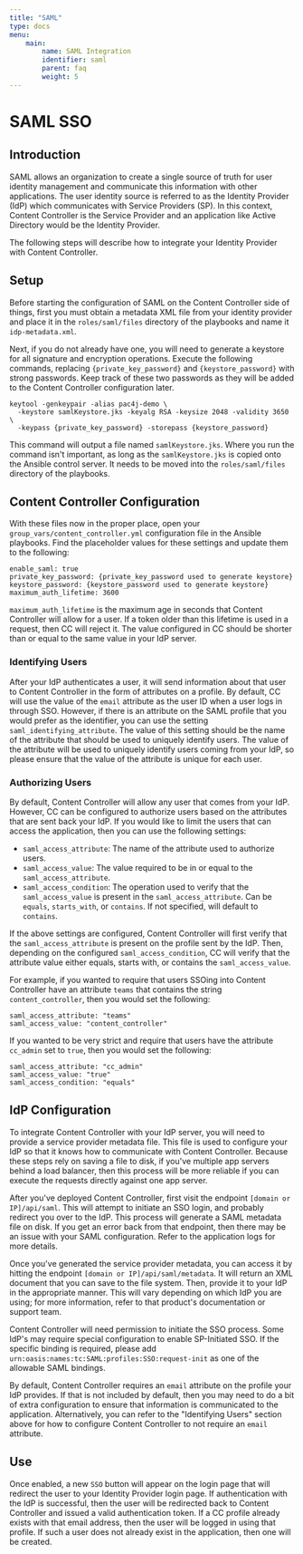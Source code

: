 ```yaml
---
title: "SAML"
type: docs
menu:
    main:
        name: SAML Integration
        identifier: saml
        parent: faq
        weight: 5
---
```


# SAML SSO

## Introduction
SAML allows an organization to create a single source of truth for user identity management and communicate this information with other applications. The user identity source is referred to as the Identity Provider (IdP) which communicates with Service Providers (SP). In this context, Content Controller is the Service Provider and an application like Active Directory would be the Identity Provider.

The following steps will describe how to integrate your Identity Provider with Content Controller.

## Setup
Before starting the configuration of SAML on the Content Controller side of things, first you must obtain a metadata XML file from your identity provider and place it in the `roles/saml/files` directory of the playbooks and name it `idp-metadata.xml`.

Next, if you do not already have one, you will need to generate a keystore for all signature and encryption operations. Execute the following commands, replacing `{private_key_password}` and `{keystore_password}` with strong passwords. Keep track of these two passwords as they will be added to the Content Controller configuration later.

```
keytool -genkeypair -alias pac4j-demo \
  -keystore samlKeystore.jks -keyalg RSA -keysize 2048 -validity 3650 \
  -keypass {private_key_password} -storepass {keystore_password}
```

This command will output a file named `samlKeystore.jks`. Where you run the command isn't important, as long as the `samlKeystore.jks` is copied onto the Ansible control server. It needs to be moved into the `roles/saml/files` directory of the playbooks.

## Content Controller Configuration
With these files now in the proper place, open your `group_vars/content_controller.yml` configuration file in the Ansible playbooks. Find the placeholder values for these settings and update them to the following:

```
enable_saml: true
private_key_password: {private_key_password used to generate keystore}
keystore_password: {keystore_password used to generate keystore}
maximum_auth_lifetime: 3600
```

`maximum_auth_lifetime` is the maximum age in seconds that Content Controller will allow for a user. If a token older than this lifetime is used in a request, then CC will reject it. The value configured in CC should be shorter than or equal to the same value in your IdP server.

### Identifying Users

After your IdP authenticates a user, it will send information about that user to Content Controller in the form of attributes on a profile. By default, CC will use the value of the `email` attribute as the user ID when a user logs in through SSO. However, if there is an attribute on the SAML profile that you would prefer as the identifier, you can use the setting `saml_identifying_attribute`. The value of this setting should be the name of the attribute that should be used to uniquely identify users. The value of the attribute will be used to uniquely identify users coming from your IdP, so please ensure that the value of the attribute is unique for each user.

### Authorizing Users

By default, Content Controller will allow any user that comes from your IdP. However, CC can be configured to authorize users based on the attributes that are sent back your IdP. If you would like to limit the users that can access the application, then you can use the following settings:

* `saml_access_attribute`: The name of the attribute used to authorize users.
* `saml_access_value`: The value required to be in or equal to the `saml_access_attribute`.
* `saml_access_condition`: The operation used to verify that the `saml_access_value` is present in the `saml_access_attribute`. Can be `equals`, `starts_with`, or `contains`. If not specified, will default to `contains`.

If the above settings are configured, Content Controller will first verify that the `saml_access_attribute` is present on the profile sent by the IdP. Then, depending on the configured `saml_access_condition`, CC will verify that the attribute value either equals, starts with, or contains the `saml_access_value`.

For example, if you wanted to require that users SSOing into Content Controller have an attribute `teams` that contains the string `content_controller`, then you would set the following:

```
saml_access_attribute: "teams"
saml_access_value: "content_controller"
```

If you wanted to be very strict and require that users have the attribute `cc_admin` set to `true`, then you would set the following:

```
saml_access_attribute: "cc_admin"
saml_access_value: "true"
saml_access_condition: "equals"
```

## IdP Configuration

To integrate Content Controller with your IdP server, you will need to provide a service provider metadata file. This file is used to configure your IdP so that it knows how to communicate with Content Controller.  Because these steps rely on saving a file to disk, if you've multiple app servers behind a load balancer, then this process will be more reliable if you can execute the requests directly against one app server.

After you've deployed Content Controller, first visit the endpoint `[domain or IP]/api/saml`. This will attempt to initiate an SSO login, and probably redirect you over to the IdP. This process will generate a SAML metadata file on disk. If you get an error back from that endpoint, then there may be an issue with your SAML configuration. Refer to the application logs for more details.

Once you've generated the service provider metadata, you can access it by hitting the endpoint `[domain or IP]/api/saml/metadata`. It will return an XML document that you can save to the file system. Then, provide it to your IdP in the appropriate manner. This will vary depending on which IdP you are using; for more information, refer to that product's documentation or support team.

Content Controller will need permission to initiate the SSO process. Some IdP's may require special configuration to enable SP-Initiated SSO. If the specific binding is required, please add `urn:oasis:names:tc:SAML:profiles:SSO:request-init` as one of the allowable SAML bindings.

By default, Content Controller requires an `email` attribute on the profile your IdP provides. If that is not included by default, then you may need to do a bit of extra configuration to ensure that information is communicated to the application. Alternatively, you can refer to the "Identifying Users" section above for how to configure Content Controller to not require an `email` attribute.


## Use

Once enabled, a new `SSO` button will appear on the login page that will redirect the user to your Identity Provider login page. If authentication with the IdP is successful, then the user will be redirected back to Content Controller and issued a valid authentication token. If a CC profile already exists with that email address, then the user will be logged in using that profile. If such a user does not already exist in the application, then one will be created.
